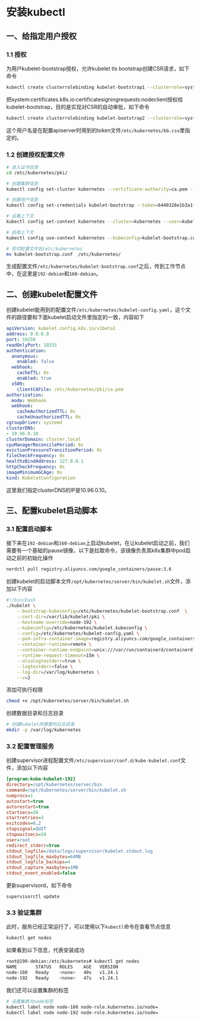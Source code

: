 # 安装kubectl

## 一、给指定用户授权

### 1.1 授权

为用户kubelet-bootstrap授权，允许kubelet tls bootstrap创建CSR请求，如下命令

```bash
kubectl create clusterrolebinding kubelet-bootstrap1 --clusterrole=system:node-bootstrapper --user=kubelet-bootstrap
```

把system:certificates.k8s.io:certificatesigningrequests:nodeclient授权给kubelet-bootstrap，目的是实现对CSR的自动审批，如下命令

```bash
kubectl create clusterrolebinding kubelet-bootstrap2 --clusterrole=system:certificates.k8s.io:certificatesigningrequests:nodeclient --user=kubelet-bootstrap
```

这个用户名是在配置apiserver时用到的token文件`/etc/kubernetes/bb.csv`里指定的。

### 1.2 创建授权配置文件

```bash
# 进入证书目录
cd /etc/kubernetes/pki/

# 创建集群信息
kubectl config set-cluster kubernetes --certificate-authority=ca.pem --embed-certs=true --server=https://192.168.9.190:7443 --kubeconfig=kubelet-bootstrap.conf

# 创建用户信息
kubectl config set-credentials kubelet-bootstrap --token=6440328e1b3a1f4873dc  --kubeconfig=kubelet-bootstrap.conf

# 设置上下文
kubectl config set-context kubernetes --cluster=kubernetes --user=kubelet-bootstrap --kubeconfig=kubelet-bootstrap.conf

# 启用上下文
kubectl config use-context kubernetes --kubeconfig=kubelet-bootstrap.conf

# 剪切配置文件到/etc/kubernetes
mv kubelet-bootstrap.conf  /etc/kubernetes/
```

生成配置文件`/etc/kubernetes/kubelet-bootstrap.conf`之后，传到工作节点中，在这里是`192-debian`和`160-debian`。

## 二、创建kubelet配置文件

创建kubelet能用到的配置文件`/etc/kubernetes/kubelet-config.yaml`，这个文件的路径要和下面kubelet启动文件里指定的一致，内容如下

```yaml
apiVersion: kubelet.config.k8s.io/v1beta1
address: 0.0.0.0
port: 10250 
readOnlyPort: 10255
authentication:
  anonymous:
    enabled: false
  webhook:
    cacheTTL: 0s
    enabled: true
  x509:
    clientCAFile: /etc/kubernetes/pki/ca.pem
authorization:
  mode: Webhook
  webhook:
    cacheAuthorizedTTL: 0s
    cacheUnauthorizedTTL: 0s
cgroupDriver: systemd
clusterDNS:
- 10.96.0.10
clusterDomain: cluster.local
cpuManagerReconcilePeriod: 0s
evictionPressureTransitionPeriod: 0s
fileCheckFrequency: 0s
healthzBindAddress: 127.0.0.1
httpCheckFrequency: 0s
imageMinimumGCAge: 0s
kind: KubeletConfiguration
```

这里我们指定clusterDNS的IP是10.96.0.10。

## 三、配置kubelet启动脚本

### 3.1 配置启动脚本

接下来在`192-debian`和`160-debian`上启动kubelet，在让kubelet启动之前，我们需要有一个基础的pause镜像，以下是拉取命令，该镜像负责其k8s集群中pod启动之前的初始化操作

```bash
nerdctl pull registry.aliyuncs.com/google_containers/pause:3.6
```

创建kubelet的启动脚本文件`/opt/kubernetes/server/bin/kubelet.sh`文件，添加以下内容

```bash
#!/bin/bash
./kubelet \
    --bootstrap-kubeconfig=/etc/kubernetes/kubelet-bootstrap.conf  \
    --cert-dir=/var/lib/kubelet/pki \
    --hostname-override=node-192 \
    --kubeconfig=/etc/kubernetes/kubelet.kubeconfig \
    --config=/etc/kubernetes/kubelet-config.yaml \
    --pod-infra-container-image=registry.aliyuncs.com/google_containers/pause:3.6 \
    --container-runtime=remote \
    --container-runtime-endpoint=unix:///var/run/containerd/containerd.sock \
    --runtime-request-timeout=15m \
    --alsologtostderr=true \
    --logtostderr=false \
    --log-dir=/var/log/kubernetes \
    --v=2
```

添加可执行权限

```bash
chmod +x /opt/kubernetes/server/bin/kubelet.sh
```

创建数据目录和日志目录

```bash
# 创建kubelet所需要的日志目录
mkdir -p /var/log/kubernetes
```

### 3.2 配置管理服务

创建supervisor进程配置文件`/etc/supervisor/conf.d/kube-kubelet.conf`文件，添加以下内容

```ini
[program:kube-kubelet-192]
directory=/opt/kubernetes/server/bin
command=/opt/kubernetes/server/bin/kubelet.sh
numprocs=1
autostart=true
autorestart=true
startsecs=30
startretries=3
exitcodes=0,2
stopsignal=QUIT
stopwaitsecs=10
user=root
redirect_stderr=true
stdout_logfile=/data/logs/supervisor/kubelet.stdout.log
stdout_logfile_maxbytes=64MB
stdout_logfile_backups=4
stdout_capture_maxbytes=1MB
stdout_event_enabled=false
```

更新supervisord，如下命令

```bash-script
supervisorctl update
```

### 3.3 验证集群

此时，服务已经正常运行了，可以使用以下`kubectl`命令在查看节点信息

```bash
kubectl get nodes
```

如果看到以下信息，代表安装成功

```bash
root@199-debian:/etc/kubernetes# kubectl get nodes
NAME       STATUS   ROLES    AGE   VERSION
node-160   Ready    <none>   40s   v1.24.1
node-192   Ready    <none>   47s   v1.24.1
```

我们还可以设置集群的标签

```bash
# 设置集群为node标签
kubectl label node node-160 node-role.kubernetes.io/node=
kubectl label node node-192 node-role.kubernetes.io/node=
```
